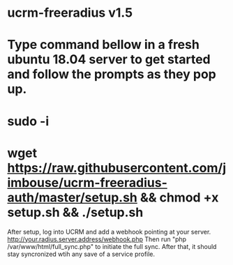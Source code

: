 # ucrm-freeradius v1.5

# Type command bellow in a fresh ubuntu 18.04 server to get started and follow the prompts as they pop up.
# sudo -i
# wget https://raw.githubusercontent.com/jimbouse/ucrm-freeradius-auth/master/setup.sh && chmod +x setup.sh && ./setup.sh

After setup, log into UCRM and add a webhook pointing at your server.  http://your.radius.server.address/webhook.php
Then run "php /var/www/html/full_sync.php" to initiate the full sync.
After that, it should stay syncronized wtih any save of a service profile.
